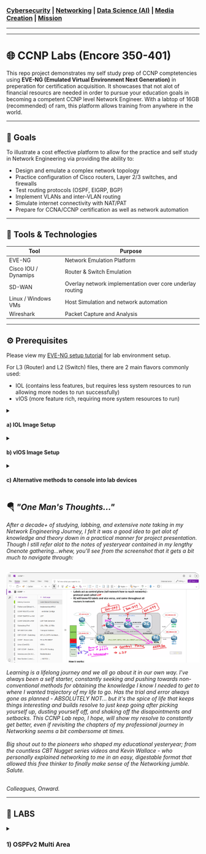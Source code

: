### [Cybersecurity](https://github.com/Komonodrg-portfolio/Cybersecurity) | [Networking](https://github.com/Komonodrg-portfolio/Networking) | [Data Science (AI)](https://github.com/Komonodrg-portfolio/AI) | [Media Creation](https://github.com/Komonodrg-portfolio/MediaCreation) | [Mission](https://github.com/Komonodrg-portfolio/Mission/)

---
---

# 🌐 CCNP Labs (Encore 350-401)

This repo project demonstrates my self study prep of CCNP comptetencies using **EVE-NG (Emulated Virtual Environment Next Generation)** in preperation for certification acquisition. It showcases that not alot of financial resourcs are needed in order to pursue your education goals in becoming a competent CCNP level Network Engineer.   With a labtop of 16GB  (recommended) of ram, this platform allows training from anywhere in the world.

---

## 📌 Goals
To illustrate a cost effective platform to  allow for the practice and self study in Network Engineering via providing the ability to:

- Design and emulate a complex network topology
- Practice configuration of Cisco routers, Layer 2/3 switches, and firewalls
- Test routing protocols (OSPF, EIGRP, BGP)
- Implement VLANs and inter-VLAN routing
- Simulate internet connectivity with NAT/PAT
- Prepare for CCNA/CCNP certification as well as network automation

---

## 🧰 Tools & Technologies

| Tool       | Purpose                              |
|------------|--------------------------------------|
| EVE-NG     | Network Emulation Platform           |
| Cisco IOU / Dynamips | Router & Switch Emulation         |
| SD-WAN    | Overlay network implementation over core underlay routing          |
| Linux  / Windows VMs  | Host Simulation and network automation                     |
| Wireshark  | Packet Capture and Analysis          |

---

## ⚙️ Prerequisites

Please view my [EVE-NG setup tutorial](https://github.com/Komonodrg-portfolio/---N---Home_Lab_Networking) for lab environment setup. <br> 

For L3 (Router) and L2 (Switch) files, there are 2 main flavors commonly used:
- IOL (contains less features, but requires less system resources to run allowing more nodes to run successfully)
- vIOS (more feature rich, requiring more system resources to run)

<details>
 <summary><h4>a)  IOL Image Setup</h4></summary>
  <br> 
 
```
Place IOL image files on EVE-NG in folder /opt/unetlab/addons/iol/bin folder location 
  └─ Also place license generation file.py in same folder
  └─ Change execution permission on the file via: sudo chmod +x <filename>
  └─ 1) Copy License information generated
  └─ 2) Paste contents into iourc file you'll create via: nano -c iourc > Ctrl + X > Enter to save
  └─ Fix permission via command:  /opt/unetlab/wrappers/unl_wrapper -a fixpermissions

IOL images should now run successfully after starting and able to console into
```
<p float="center">
  <img src="images/IOL1.png" width="325" />
  <img src="images/IOL2.png" width="325" />
  <img src="images/IOL3.png" width="345" />

</details>
<details>
 <summary><h4>b) vIOS Image Setup </h4></summary>
 
  ```
Place vIOS image files in folders on EVE-NG in folder /opt/unetlab/addons/qemu folder location
   └─ For L2 switch, make sure folder is named: viosl2-<foldername choice>
   └─ For L2 router, make sure folder is named: vios-<foldername choice>
   └─ Fix permission via command:  /opt/unetlab/wrappers/unl_wrapper -a fixpermissions

vIOS images should now run successfully after starting and able to console into
```
<p float="center">
  <img src="images/vIOS1.png" width="400" /><img src="images/vIOS2.png" width="400" />

</details> 
<details>
 <summary><h4>c) Alternative methods to console into lab devices</h4></summary>
  <br> 
  
If you are looking for alternative variations for logging into router/switch consoles or graphical gui devices, please follow [these steps](https://chatgpt.com/s/t_69005aadc8248191a1464a2e8028066a) and feel free dig deeper for more custom configurations to suit your preferences.
 
</details> 

<h2>🪂 <em>"One Man's Thoughts..."</em></h2>
<em>After a decade+ of studying, labbing, and extensive note taking in my Network Engineering Journey, I felt it was a good idea to get alot of knowledge and theory down in a practical manner for project presentation.  Though I still refer  alot to the notes of yesteryear contained in my lengthy Onenote gathering...whew, you'll see from the screenshot that it gets a bit much to navigate through:<br>
<br>
<p float="center">
  <img src="images/Onenote.png" width="900" />
<br>

Learning is a lifelong journey and we all go about it in our own way.  I've always been a self starter, constantly seeking and pushing towards non-conventional methods for obtaining the knowledge I know I needed to get to where I wanted trajectory of my life to go.  Has the trial and error always gone as planned - ABSOLUTELY NOT... but it's the spice of life that keeps things interesting and builds resolve to just keep going after picking yourself up, dusting yourself off, and shaking off the disapointments and setbacks.  This CCNP Lab repo, I hope, will show my resolve to constantly get better, even if revisiting the chapters of my professional journey in Networking seems a bit combersome at times.<br>
<br>
Big shout out to the pioneers who shaped my educational yesteryear; from the countless  CBT Nugget series videos and Kevin Wallace - who personally explained networking to me in an easy, digestable format that allowed this free thinker to finally make sense of the Networking jumble.  Salute.

<br>Colleagues, Onward.</em><br> 

---

## 🧪 LABS

<details>
 <summary><h3>1) OSPFv2 Multi Area</h3></summary>
  <br> 

The aim for this lab is to showcase configuration and OSPF verification.  Theoretcial knowledge on the OSPF routing protocol can be found [here](https://www.cisconetsolutions.com/ospf-routing-protocol-deep-dive/). 
  
## Topology:

<p float="center">
  <img src="images/1.OSPFv2.png" width="950" /><br>

## Requirements:

1) Enable OSPF on all R1, R2, R3, INET-1 interfaces with interface method

2) Configure passive interfaces on LAN Segments and loopbacks

3) Enable OSPF on Remote-1 and Remote-2 interfaces with global method

4) Advertise all LAN segments, WAN connected subnets, and loopbacks

5) Advertise default route from INET-1 to downstream routers for internet access

6) Verify lab configuration and OSPF routing tables
 - show ip ospf neighbor (R1, INET-1, R3)
 - show ip route ospf (R1, INET-1, R3)
 - show ip protocols (R1)
 - show ip ospf interface (R1, INET-1, Remote-1)
 - ping (LAN-2, ISP, Remote-1)

## Verification:

Will take a look at OSPF learned networks and checks only from INET-1 perspective here & verify Pings - proving connectivity... all other verification checks from lab requirements successful ✔️.

<p float="center">
  <img src="images/1.OSPFv2-1.png" width="500" />
  <img src="images/1.OSPFv2-2.png" width="500" />

  ```
Show ip ospf neighbor
   └─ 1) Shows Management (loopback) addresses for directly connected neighbors

Show ip route ospf
   └─ 2) Show learned routes through OSPF, make note of Remote routes (172...) learned from summary route configured from Remote-1
   └─ 3) Also showing the point-to-point routes for interface IPs configured connecting OSPF participating routers
```

```
Show ip protocols
  └─ 1) Shows Management (loopback) addresses for INET-1 (192.168.255.4)
  └─ 2) Indicates INET-1 as both ABR and ASBR, also showing directly connected OSPF areas (0 & 3)
  └─ 3) Shows participating interfaces in Area 0
  └─ 4) Shows participating interfaces in Area 3
  └─ 5) Shows passive interfaces (interfaces where routes will not be advertised, but still run - reducing routing table overhead)
  └─ 6) Shows neighboring OSPF Participating routers
```
<details>
 <summary><h3>Configurations </h3></summary>

 R1:
 
  ```
hostname R1

interface Loopback0
 description Management Interface
 ip address 192.168.255.1 255.255.255.255
 ip ospf 1 area 0

interface Ethernet0/0
 description link to R2 router
 ip address 192.168.1.2 255.255.255.252
 ip ospf 1 area 1
 duplex auto
 speed auto
 media-type rj45

interface Ethernet0/1
 description link to INET-1 router
 ip address 192.168.1.9 255.255.255.252
 ip ospf 1 area 0
 duplex auto
 speed auto
 media-type rj45

interface Ethernet0/2
 description link to R3 router
 ip address 192.168.1.5 255.255.255.252
 ip ospf 1 area 0
 duplex auto
 speed auto
 media-type rj45

router ospf 1
 passive-interface Loopback0
```
R2:
```
hostname R2

interface Loopback0
 description Management Interface
 ip address 192.168.255.2 255.255.255.255
 ip ospf 1 area 1

interface Ethernet0/0
 description link to R1 router
 ip address 192.168.1.1 255.255.255.252
 ip ospf 1 area 1
 duplex auto
 speed auto
 media-type rj45

interface Ethernet0/1
 description LAN (172.16.1.0/24)
 ip address 172.16.1.254 255.255.255.0
 ip ospf 1 area 1
 duplex auto
 speed auto
 media-type rj45

router ospf 1
 passive-interface default
 no passive-interface Ethernet0/0
```
R3:
```
hostname R3

interface Loopback0
 description Management Interface
 ip address 192.168.255.3 255.255.255.255
 ip ospf 1 area 0

interface Ethernet0/0
 description link to R1 router
 ip address 192.168.1.6 255.255.255.252
 ip ospf 1 area 0
 duplex auto
 speed auto
 media-type rj45

interface Ethernet0/1
 description link to INET-1 router
 ip address 192.168.1.13 255.255.255.252
 ip ospf 1 area 0
 duplex auto
 speed auto
 media-type rj45

interface Ethernet0/2
 description link to Remote-1
 ip address 192.168.1.17 255.255.255.252
 ip ospf 1 area 2
 duplex auto
 speed auto
 media-type rj45

router ospf 1
 passive-interface Loopback0
```
INET-1:
```
hostname INET-1

interface Loopback0
 description Management Interface
 ip address 192.168.255.4 255.255.255.255
 ip ospf 1 area 0

interface Ethernet0/0
 description link to R1 router
 ip address 192.168.1.10 255.255.255.252
 ip ospf 1 area 0
 duplex auto
 speed auto
 media-type rj45

interface Ethernet0/1
 description link to R3 router
 ip address 192.168.1.14 255.255.255.252
 ip ospf 1 area 0
 duplex auto
 speed auto
 media-type rj45

interface Ethernet0/2
 description link to ISP router
 ip address 172.33.1.1 255.255.255.252
 duplex auto
 speed auto
 media-type rj45

interface Ethernet0/3
 description link to Remote-2 router
 ip address 192.168.1.21 255.255.255.252
 ip ospf 1 area 3
 duplex auto
 speed auto
 media-type rj45

router ospf 1
 passive-interface Ethernet0/2
 passive-interface Loopback0
 default-information originate

ip route 0.0.0.0 0.0.0.0 172.33.1.2
```
Remote-1:
```
hostname Remote-1

no logging console

vtp mode transparent

spanning-tree mode rapid-pvst

vlan 10-12 

interface Loopback0
 description Management Interface
 ip address 192.168.255.5 255.255.255.255

interface Ethernet0/1
 switchport access vlan 10
 switchport mode access
 media-type rj45
 negotiation auto

interface Ethernet0/2
 switchport access vlan 11
 switchport mode access
 media-type rj45
 negotiation auto
         
interface Ethernet0/3
 switchport access vlan 12
 switchport mode access
 media-type rj45
 negotiation auto

interface Ethernet0/0
 description link to R3 router
 no switchport
 ip address 192.168.1.18 255.255.255.252
 negotiation auto

interface Vlan10
 ip address 172.16.10.254 255.255.255.0

interface Vlan11
 ip address 172.16.11.254 255.255.255.0

interface Vlan12
 ip address 172.16.12.254 255.255.255.0
         
router ospf 1
 passive-interface Loopback0
 passive-interface Vlan10
 passive-interface Vlan11
 passive-interface Vlan12
 network 172.16.0.0 0.0.255.255 area 2
 network 192.168.1.16 0.0.0.3 area 2
 network 192.168.255.5 0.0.0.0 area 2
```
Remote-2:
```
hostname Remote-2

interface Loopback0
 description Management Interface
 ip address 192.168.255.6 255.255.255.255

interface Ethernet0/0
 description link to INET-1 router
 ip address 192.168.1.22 255.255.255.252
 duplex auto
 speed auto
 media-type rj45

interface Ethernet0/1
 description LAN (172.16.2.0/26)
 ip address 172.16.2.62 255.255.255.192
 duplex auto
 speed auto
 media-type rj45

router ospf 1
 passive-interface default
 no passive-interface Ethernet0/0
 network 172.16.2.0 0.0.0.63 area 3
 network 192.168.1.20 0.0.0.3 area 3
 network 192.168.255.6 0.0.0.0 area 3
```
ISP:
```
hostname ISP

interface Ethernet0/0
 description link to INET-1 router
 ip address 172.33.1.2 255.255.255.252
 duplex auto
 speed auto
 media-type rj45

ip route 0.0.0.0 0.0.0.0 172.33.1.1
```
No Shuts on all interfaces:
```
interface Ethernet0/0
 no shut
!
interface Ethernet0/1
 no shut
!
interface Ethernet0/2
 no shut
!
interface Ethernet0/3
 no shut
!
```


</details> 
 
 


<h2> 🤳 Connect with me:</h2>

[<img align="left" alt="JoshMadakor | YouTube" width="22px" src="https://cdn.jsdelivr.net/npm/simple-icons@v3/icons/youtube.svg" />][youtube]
[<img align="left" alt="JoshMadakor | Tik Tok" width="22px" src="https://cdn.jsdelivr.net/npm/simple-icons@v3/icons/tiktok.svg" />][tiktok]
[<img align="left" alt="JoshMadakor | LinkedIn" width="22px" src="https://cdn.jsdelivr.net/npm/simple-icons@v3/icons/linkedin.svg" />][linkedin]
[<img align="left" alt="JoshMadakor | Instagram" width="22px" src="https://cdn.jsdelivr.net/npm/simple-icons@v3/icons/instagram.svg" />][instagram]

[tiktok]: https://tiktok.com/upcoming...
[youtube]: https://www.youtube.com/@EvenSteveTech
[instagram]: https://www.instagram.com/upcoming...
[linkedin]: https://www.linkedin.com/in/steven-komono-71790197/
